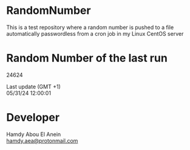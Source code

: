 # RandomNumber    
This is a test repository where a random number is pushed to a file automatically passwordless from a cron job in my Linux CentOS server    
# Random Number of the last run   
24624
      
Last update (GMT +1)    
05/31/24 12:00:01
# Developer    
Hamdy Abou El Anein   
hamdy.aea@protonmail.com
